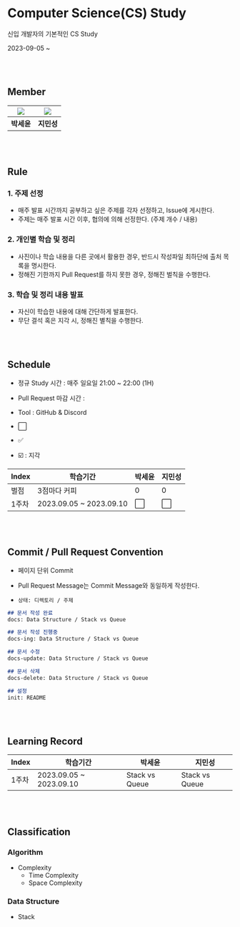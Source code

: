 # Computer Science(CS) Study
신입 개발자의 기본적인 CS Study

2023-09-05 ~ 

<br><br>

## Member

|[![](https://github.com/ParkSeYun98.png?width=200px)](https://github.com/ParkSeYun98)|[![](https://github.com/minsung37.png?width=200px)](https://github.com/minsung37)|
|:---:|:---:|
| **박세윤** | **지민성** |

<br><br>

## Rule

### 1. 주제 선정
- 매주 발표 시간까지 공부하고 싶은 주제를 각자 선정하고, Issue에 게시한다.
- 주제는 매주 발표 시간 이후, 협의에 의해 선정한다. (주제 개수 / 내용)
  
### 2. 개인별 학습 및 정리
- 사진이나 학습 내용을 다른 곳에서 활용한 경우, 반드시 작성파일 최하단에 출처 목록을 명시한다.
- 정해진 기한까지 Pull Request를 하지 못한 경우, 정해진 벌칙을 수행한다.

### 3. 학습 및 정리 내용 발표
- 자신이 학습한 내용에 대해 간단하게 발표한다.
- 무단 결석 혹은 지각 시, 정해진 별칙을 수행한다.

<br><br>

## Schedule

- 정규 Study 시간 : 매주 일요일 21:00 ~ 22:00 (1H)

- Pull Request 마감 시간 : 

- Tool : GitHub & Discord

- :white_large_square: 
- :white_check_mark: 
- ☑️ : 지각

|Index|학습기간|박세윤|지민성|
| ------ | ------ | ------ | ------ |
| 벌점 | 3점마다 커피 | 0 | 0 |
| 1주차 | 2023.09.05 ~ 2023.09.10 |:white_large_square: |:white_large_square:|

<br><br>

## Commit / Pull Request Convention

- 페이지 단위 Commit
 
- Pull Request Message는 Commit Message와 동일하게 작성한다.

- `상태: 디렉토리 / 주제`

```md
## 문서 작성 완료
docs: Data Structure / Stack vs Queue

## 문서 작성 진행중
docs-ing: Data Structure / Stack vs Queue

## 문서 수정
docs-update: Data Structure / Stack vs Queue

## 문서 삭제
docs-delete: Data Structure / Stack vs Queue

## 설정
init: README
```

<br><br>

## Learning Record

|Index|학습기간| 박세윤            | 지민성            |
| ------ | ------ |----------------|----------------|
| 1주차 | 2023.09.05 ~ 2023.09.10 | Stack vs Queue | Stack vs Queue |

<br><br>

## Classification

### Algorithm
- Complexity
  - Time Complexity
  - Space Complexity

### Data Structure
- Stack

<br><br>
